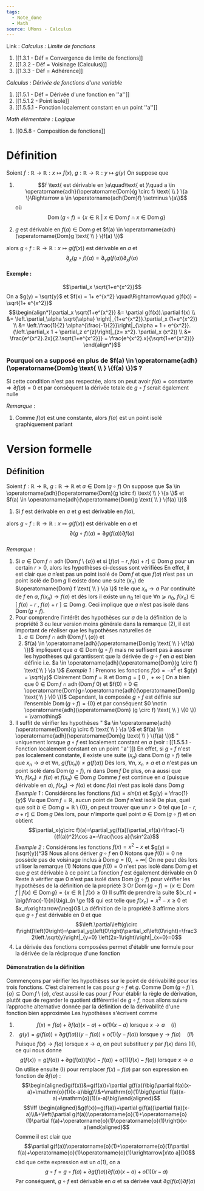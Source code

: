 ```yaml
---
tags:
  - Note_done
  - Math
source: UMons - Calculus
---
```


Link :
_Calculus : Limite de fonctions_
1. [[1.3.1 - Déf = Convergence de limite de fonctions]]
2. [[1.3.2 - Déf = Voisinage (Calculus)]]
3. [[1.3.3 - Déf = Adhérence]]

_Calculus : Dérivée de fonctions d'une variable_
1. [[1.5.1 - Déf = Dérivée d'une fonction en ''a'']]
2. [[1.5.1.2 - Point isolé]]
3. [[1.5.5.1 - Fonction localement constant en un point ''a'']]

_Math élémentaire : Logique_
1. [[0.5.8 - Composition de fonctions]]
# Définition
Soient $f : \mathbb{R} \to \mathbb{R} : x\mapsto f(x)$, $g : \mathbb{R} \to \mathbb{R} : y\mapsto g(y)$ 
On suppose que 
1. $$f \text{ est dérivable en }a\quad\text{ et }\quad a \in \operatorname{adh}(\operatorname{Dom}(g \circ f) \text{ \\ } \{a \}\Rightarrow a \in \operatorname{adh(Dom}f) \setminus \{a\}$$ où $$\operatorname{Dom}(g \circ f) = \{x \in \mathbb{R}\ |\ x \in \operatorname{Dom}f \cap x \in \operatorname{Dom}g \}$$
 
2. $g$ est dérivable en $f(a) \in \operatorname{Dom}g$   et   $f(a) \in \operatorname{adh}(\operatorname{Dom}g \text{ \\ } \{f(a) \})$ 

alors $g \circ f : \mathbb{R} \to \mathbb{R} : x \mapsto g(f(x))$ est dérivable en $a$ et $$\partial_x\left(g\circ f\right)(a)=\partial_y g\left(f(a)\right)\partial_x f(a)$$
#### Exemple :
$$\partial_x \sqrt{1+e^{x^2}}$$
On a $g(y) = \sqrt{y}$ et $f(x) = 1+ e^{x^2} \quad\Rightarrow\quad g(f(x)) = \sqrt{1+ e^{x^2}}$ 
$$\begin{align*}\partial_x \sqrt{1+e^{x^2}} &= \partial g(f(x)).\partial f(x) \\ &= \left.\partial_\alpha \sqrt{\alpha} \right|_{1+e^{x^2}}.\partial_x (1+e^{x^2}) \\ &= \left.\frac{1}{2} \alpha^{\frac{-1}{2}}\right|_{\alpha = 1 + e^{x^2}}.(\left.\partial_x 1 + \partial_z e^{z}\right|_{z= x^2}. \partial_x (x^2)) \\ &= \frac{e^{x^2}.2x}{2.\sqrt{1+e^{x^2}}} =  \frac{e^{x^2}.x}{\sqrt{1+e^{x^2}}} \end{align*}$$  

### Pourquoi on a supposé en plus de $f(a) \in \operatorname{adh}(\operatorname{Dom}g \text{ \\ } \{f(a) \})$ ? 
Si cette condition n'est pas respectée, alors on peut avoir $f(a) = \text{constante} \Rightarrow \partial f(a) = 0$ et par conséquent la dérivée totale de $g \circ f$ serait également nulle

_Remarque_ :
1. Comme $f(a)$ est une constante, alors $f(a)$ est un point isolé graphiquement parlant

# Version formelle
## Définition
Soient $f : \mathbb{R} \to \mathbb{R}$, $g : \mathbb{R} \to \mathbb{R}$ et $a \in \operatorname{Dom}(g \circ f)$ 
On suppose que $a \in \operatorname{adh}(\operatorname{Dom}(g \circ f) \text{ \\ } \{a \}$ et $f(a) \in \operatorname{adh}(\operatorname{Dom}g \text{ \\ } \{f(a) \})$ 
1. Si $f$ est dérivable en $a$ et $g$ est dérivable en $f(a)$, 

alors $g \circ f : \mathbb{R} \to \mathbb{R} : x \mapsto g(f(x))$ est dérivable en $a$ et $$\partial\left(g\circ f\right)(a)=\partial g\left(f(a)\right)\partial f(a)$$
\
_Remarque_ :
1. Si $a\in\operatorname{Dom}f\cap\operatorname{adh}\big(\operatorname{Dom}f\setminus\{a\}\big)$ et si $[f(a)-r,f(a)+r]\subseteq\operatorname{Dom}g$ pour un certain $r > 0$, alors les hypothèses ci-dessus sont vérifiées
En effet, il est clair que $a$ n’est pas un point isolé de $\operatorname{Dom} f$ et que $f(a)$ n’est pas un point isolé de $\operatorname{Dom}g$
Il existe donc une suite $(x_n)$ de $\operatorname{Dom} f \text{ \\ } \{a \}$ telle que $x_n → a$ 
Par continuité de $f$ en $a$, $f(x_n) → f(a)$ et dès lors il existe un $n_0$ tel que $∀n ⩾ n_0,\ f(x_n) ∈ [\ f(a)−r\ ,\ f(a)+r\ ] ⊆ \operatorname{Dom}g$. 
Ceci implique que $a$ n’est pas isolé dans $\operatorname{Dom}(g \circ f)$.
2. Pour comprendre l’intérêt des hypothèses sur $a$ de la définition de la propriété 3 ou leur version moins générale dans la remarque (2), il est important de réaliser que les hypothèses naturelles de 
	1. $a\in\operatorname{Dom}f\cap\operatorname{adh}\big(\operatorname{Dom}f\setminus\{a\}\big)$ et 
	2. $f(a) \in \operatorname{adh}(\operatorname{Dom}g \text{ \\ } \{f(a) \})$ 
impliquent que $a \in \operatorname{Dom}(g \circ f)$ mais ne suffisent pas à assurer les hypothèses qui garantissent que la dérivée de $g \circ f$ en $a$ est bien définie i.e. $a \in \operatorname{adh}(\operatorname{Dom}(g \circ f) \text{ \\ } \{a \}$ 
_Exemple 1_ :
Prenons les fonctions $f(x) = −x^2$ et $g(y) = \sqrt{y}$ 
Clairement $\operatorname{Dom} f = \mathbb{R}$ et $\operatorname{Dom}g = [\ 0\ ,\ +∞\ [$
On a bien que $0 ∈ \operatorname{Dom} f ∩ \operatorname{adh}(\operatorname{Dom} f \ {0})$ et $f(0) = 0 ∈ \operatorname{Dom}g∩\operatorname{adh}(\operatorname{Dom}g \text{ \\ } \{0 \})$
Cependant, la composée $g \circ f$ est définie sur l’ensemble $\operatorname{Dom}(g \circ f) = \{0 \}$ et par conséquent $0 \notin \operatorname{adh}(\operatorname{Dom} (g \circ f) \text{ \\ } \{0 \}) = \varnothing$ 
3. Il suffit de vérifier les hypothèses " $a \in \operatorname{adh}(\operatorname{Dom}(g \circ f) \text{ \\ } \{a \}$ et $f(a) \in \operatorname{adh}(\operatorname{Dom}g \text{ \\ } \{f(a) \})$ " uniquement lorsque $g \circ f$ est localement constant en $a$
(voir : [[1.5.5.1 - Fonction localement constant en un point ''a'']])
En effet, si $g \circ f$ n'est pas localement constante, il existe une suite $(x_n)$ dans $\operatorname{Dom}(g \circ f)$ telle que $x_n \to a$ et $\forall n,\ g(f(x_n)) \neq g(f(a))$ 
Dès lors, $\forall n,\ x_n \neq a$ et $a$ n'est pas un point isolé dans $\operatorname{Dom}(g  \circ f)$, ni dans $\operatorname{Dom} f$ 
De plus, on a aussi que $\forall n,\ f(x_n) \neq f(a)$ et $f(x_n) \in \operatorname{Dom}g$
Comme $f$ est continue en $a$ (puisque dérivable en $a$), $f(x_n) → f(a)$ et donc $f(a)$ n’est pas isolé dans $\operatorname{Dom}g$ 
_Exemple 1_ :
Considérons les fonctions $f(x)  = sin(x)$ et $g(y) = \frac{1}{y}$ 
Vu que $\operatorname{Dom} f = \mathbb{R}$, aucun point de $\operatorname{Dom}f$ n'est isolé
De plus, quel que soit $b \in \operatorname{Dom}g=\mathbb{R}\setminus\{0 \}$, on peut trouver que un $r > 0$ tel que $[a-r,a+r]\subseteq\operatorname{Dom}g$ 
Dès lors, pour n'importe quel point $a \in \operatorname{Dom}(g \circ f)$ et on obtient $$\partial_x(g\circ f)(a)=\partial_yg(f(a))\partial_xf(a)=\frac{-1}{(f(a))^2}\cos a=-\frac{\cos a}{\sin^2a}$$
_Exemple 2_ :
Considérons les fonctions $f(x) = x^2-x$ et $g(y) = (\sqrt{y})^3$ 
Nous allons dériver $g \circ f$ en 0
Notons que $f(0) = 0$ ne possède pas de voisinage inclus à $\operatorname{Dom} g = [0,\ +\infty[$ 
On ne peut dès lors utiliser la remarque (1)
Notons que $f(0) = 0$ n'est pas isolé dans $\operatorname{Dom}g$ et que $g$ est dérivable à ce point 
La fonction $f$ est également dérivable en 0
Reste à vérifier que 0 n'est pas isolé dans $\operatorname{Dom}(g \circ f)$ pour vérifier les hypothèses de la définition de la propriété 3
Or $\operatorname{Dom}(g \circ f) = \{ x\in \operatorname{Dom}f\ |\ f(x) \in \operatorname{Dom} g \} = \{x \in \mathbb{R}\ |\ f(x) \ge 0 \}$
Il suffit de prendre la suite $(x_n) = \big(\frac{-1}{n}\big)_{n \ge 1}$ qui est telle que $f(x_n) = x^2-x \ge 0$ et $x_n\xrightarrow{\neq}0$
La définition de la propriété 3 affirme alors que $g \circ f$ est dérivable en 0 et que $$\left.\partial\left(g\circ f\right)\left(0\right)=\partial_yg\left(0\right)\partial_xf\left(0\right)=\frac32\left.\sqrt{y}\right|_{y=0} \left(2x-1\right)\right|_{x=0}=0$$
4. La dérivée des fonctions composées permet d'établir une formule pour la dérivée de la réciproque d'une fonction
#### Démonstration de la définition
Commençons par vérifier les hypothèses sur le point de dérivabilité pour les trois fonctions. 
C’est clairement le cas pour $g \circ f$ et $g$. 
Comme $\operatorname{Dom}(g \circ f)  \setminus \{a \} ⊆ \operatorname{Dom}  f \setminus \{a \}$, c’est aussi le cas pour $f$
Pour établir la règle de dérivation, plutôt que de regarder le quotient différentiel de $g \circ f$, nous allons suivre l’approche alternative donnée par la définition de la dérivabilité d'une fonction bien approximée
Les hypothèses s'écrivent comme 
1. $$f(x)=f(a)+\partial f(a)(x-a)+\text{o}(1)(x-a)\text{ lorsque }x\to a \quad (I)$$
2. $$g(y)=g(f(a))+\partial g(f(a))(y-f(a))+\text{o}(1)(y-f(a))\text{ lorsque y}\to f(a) \quad (II)$$
Puisque $f(x) \to f(a)$ lorsque $x \to a$, on peut substituer $y$ par $f(x)$ dans (II), ce qui nous donne $$g(f(x))=g(f(a))+\partial g(f(a))\left(f(x)-f(a)\right)+\mathrm{o}(1)\left(f(x)-f(a)\right)\mathrm{~lorsque~}x\to a$$
On utilise ensuite (I) pour remplacer $f(x)-f(a)$ par son expression en fonction de $\partial f(a)$ : 
$$\begin{aligned}g(f(x))&=g(f(a))+\partial g(f(a))\big(\partial f(a)(x-a)+\mathrm{o}(1)(x-a)\big)\\&+\mathrm{o}(1)\big(\partial f(a)(x-a)+\mathrm{o}(1)(x-a)\big)\end{aligned}$$$$\iff \begin{aligned}&g(f(x))=g(f(a))+\partial g(f(a))\partial f(a)(x-a)\\&+\left(\partial g(f(a))\operatorname{o}(1)+\operatorname{o}(1)\partial f(a)+\operatorname{o}(1)\operatorname{o}(1)\right)(x-a)\end{aligned}$$
Comme il est clair que $$\partial g(f(a))\operatorname{o}(1)+\operatorname{o}(1)\partial f(a)+\operatorname{o}(1)\operatorname{o}(1)\xrightarrow[x\to a]{}0$$ càd que cette expression est un $o(1)$, on a $$g \circ f = g \circ f(a) + \partial g(f(a)) \partial f(a)(x-a)+o(1)(x-a)$$
Par conséquent, $g \circ f$ est dérivable en $a$ et sa dérivée vaut $\partial g(f(a))\partial f(a)$ 
